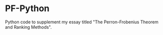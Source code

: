 # PF-Python
Python code to supplement my essay titled "The Perron-Frobenius Theorem and Ranking Methods".
